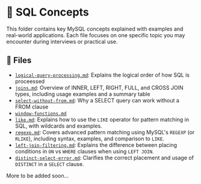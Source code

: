 # 🧠 SQL Concepts

This folder contains key MySQL concepts explained with examples and real-world applications. Each file focuses on one specific topic you may encounter during interviews or practical use.

## 📄 Files

- [`logical-query-processing.md`](logical-query-processing.md): Explains the logical order of how SQL is proceessed
- [`joins.md`](joins.md): Overview of INNER, LEFT, RIGHT, FULL, and CROSS JOIN types, including usage examples and a summary table
- [`select-without-from.md`](select-without-from.md): Why a SELECT query can work without a FROM clause
- [`window-functions.md`](window-functions.md)
- [`like.md`](like.md): Explains how to use the `LIKE` operator for pattern matching in SQL, with wildcards and examples.
- [`regexp.md`](regexp.md): Covers advanced pattern matching using MySQL's `REGEXP` (or `RLIKE`), including syntax, examples, and comparison to `LIKE`.
- [`left-join-filtering.md`](left-join-filtering.md): Explains the difference between placing conditions in `ON` vs `WHERE` clauses when using `LEFT JOIN`.
- [`distinct-select-error.md`](distinct-select-error.md): Clarifies the correct placement and usage of `DISTINCT` in a `SELECT` clause.



More to be added soon...
